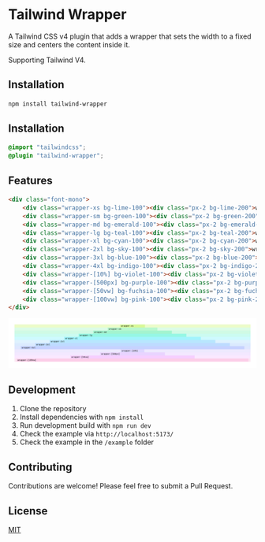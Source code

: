 # Tailwind Wrapper

A Tailwind CSS v4 plugin that adds a wrapper that sets the width to a fixed size and centers the content inside it.

Supporting Tailwind V4.

## Installation

```bash
npm install tailwind-wrapper
```

## Installation

```css
@import "tailwindcss";
@plugin "tailwind-wrapper";
```

## Features

```html
<div class="font-mono">
    <div class="wrapper-xs bg-lime-100"><div class="px-2 bg-lime-200">wrapper-xs</div></div>
    <div class="wrapper-sm bg-green-100"><div class="px-2 bg-green-200">wrapper-sm</div></div>
    <div class="wrapper-md bg-emerald-100"><div class="px-2 bg-emerald-200">wrapper-md</div></div>
    <div class="wrapper-lg bg-teal-100"><div class="px-2 bg-teal-200">wrapper-lg</div></div>
    <div class="wrapper-xl bg-cyan-100"><div class="px-2 bg-cyan-200">wrapper-xl</div></div>
    <div class="wrapper-2xl bg-sky-100"><div class="px-2 bg-sky-200">wrapper-2xl</div></div>
    <div class="wrapper-3xl bg-blue-100"><div class="px-2 bg-blue-200">wrapper-3xl</div></div>
    <div class="wrapper-4xl bg-indigo-100"><div class="px-2 bg-indigo-200">wrapper-4xl</div></div>
    <div class="wrapper-[10%] bg-violet-100"><div class="px-2 bg-violet-200">wrapper-[10%]</div></div>
    <div class="wrapper-[500px] bg-purple-100"><div class="px-2 bg-purple-200">wrapper-[500px]</div></div>
    <div class="wrapper-[50vw] bg-fuchsia-100"><div class="px-2 bg-fuchsia-200">wrapper-[50vw]</div></div>
    <div class="wrapper-[100vw] bg-pink-100"><div class="px-2 bg-pink-200">wrapper-[100vw]</div></div>
</div>
```

![Example image](docs/example.png)

## Development

1. Clone the repository
2. Install dependencies with `npm install`
3. Run development build with `npm run dev`
4. Check the example via `http://localhost:5173/`
5. Check the example in the `/example` folder

## Contributing

Contributions are welcome! Please feel free to submit a Pull Request.

## License

[MIT](LICENSE)
